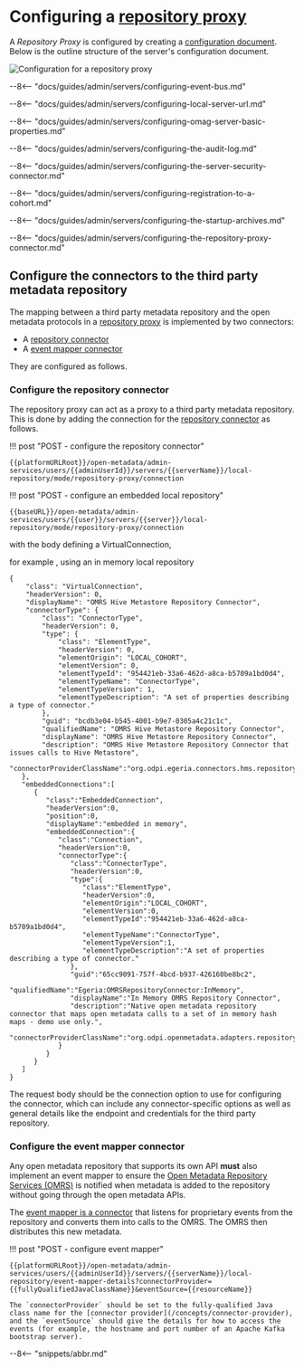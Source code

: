 <!-- SPDX-License-Identifier: CC-BY-4.0 -->
<!-- Copyright Contributors to the Egeria project. -->

# Configuring a [repository proxy](/concepts/repository-proxy)

A *Repository Proxy* is configured by creating a [configuration document](/concepts/configuration-document).  Below is the outline structure of the server's configuration document.

![Configuration for a repository proxy](repository-proxy-configuration.svg)

--8<-- "docs/guides/admin/servers/configuring-event-bus.md"

--8<-- "docs/guides/admin/servers/configuring-local-server-url.md"

--8<-- "docs/guides/admin/servers/configuring-omag-server-basic-properties.md"

--8<-- "docs/guides/admin/servers/configuring-the-audit-log.md"

--8<-- "docs/guides/admin/servers/configuring-the-server-security-connector.md"

--8<-- "docs/guides/admin/servers/configuring-registration-to-a-cohort.md"

--8<-- "docs/guides/admin/servers/configuring-the-startup-archives.md"

--8<-- "docs/guides/admin/servers/configuring-the-repository-proxy-connector.md"

## Configure the connectors to the third party metadata repository

The mapping between a third party metadata repository and the open metadata protocols in a [repository proxy](/concepts/repository-proxy) is implemented by two connectors:

- A [repository connector](/concepts/repository-connector)
- A [event mapper connector](/concepts/event-mapper-connector)

They are configured as follows.

### Configure the repository connector

The repository proxy can act as a proxy to a third party metadata repository. This is done by adding the connection for the [repository connector](/concepts/repository-connector) as follows.

!!! post "POST - configure the repository connector"
```
{{platformURLRoot}}/open-metadata/admin-services/users/{{adminUserId}}/servers/{{serverName}}/local-repository/mode/repository-proxy/connection
```

!!! post "POST - configure an embedded local repository"
```
{{baseURL}}/open-metadata/admin-services/users/{{user}}/servers/{{server}}/local-repository/mode/repository-proxy/connection
```

with the body defining a VirtualConnection, 

for example , using an in memory local repository
```
{
    "class": "VirtualConnection",
    "headerVersion": 0,
    "displayName": "OMRS Hive Metastore Repository Connector",
    "connectorType": {
        "class": "ConnectorType",
        "headerVersion": 0,
        "type": {
            "class": "ElementType",
            "headerVersion": 0,
            "elementOrigin": "LOCAL_COHORT",
            "elementVersion": 0,
            "elementTypeId": "954421eb-33a6-462d-a8ca-b5709a1bd0d4",
            "elementTypeName": "ConnectorType",
            "elementTypeVersion": 1,
            "elementTypeDescription": "A set of properties describing a type of connector."
        },
        "guid": "bcdb3e04-b545-4001-b9e7-0305a4c21c1c",
        "qualifiedName": "OMRS Hive Metastore Repository Connector",
        "displayName": "OMRS Hive Metastore Repository Connector",
        "description": "OMRS Hive Metastore Repository Connector that issues calls to Hive Metastore",
        "connectorProviderClassName":"org.odpi.egeria.connectors.hms.repositoryconnector.CachingOMRSRepositoryProxyConnectorProvider"
   },
   "embeddedConnections":[
      {
         "class":"EmbeddedConnection",
         "headerVersion":0,
         "position":0,
         "displayName":"embedded in memory",
         "embeddedConnection":{
            "class":"Connection",
            "headerVersion":0,
            "connectorType":{
               "class":"ConnectorType",
               "headerVersion":0,
               "type":{
                  "class":"ElementType",
                  "headerVersion":0,
                  "elementOrigin":"LOCAL_COHORT",
                  "elementVersion":0,
                  "elementTypeId":"954421eb-33a6-462d-a8ca-b5709a1bd0d4",
                  "elementTypeName":"ConnectorType",
                  "elementTypeVersion":1,
                  "elementTypeDescription":"A set of properties describing a type of connector."
               },
               "guid":"65cc9091-757f-4bcd-b937-426160be8bc2",
               "qualifiedName":"Egeria:OMRSRepositoryConnector:InMemory",
               "displayName":"In Memory OMRS Repository Connector",
               "description":"Native open metadata repository connector that maps open metadata calls to a set of in memory hash maps - demo use only.",
               "connectorProviderClassName":"org.odpi.openmetadata.adapters.repositoryservices.inmemory.repositoryconnector.InMemoryOMRSRepositoryConnectorProvider"
            }
         }
      }
   ]
}

```


The request body should be the connection option to use for configuring the connector,
which can include any connector-specific options as well as general details like the 
endpoint and credentials for the third party repository.


### Configure the event mapper connector

Any open metadata repository that supports its own API **must** also implement an event mapper to ensure the [Open Metadata Repository Services (OMRS)](/services/omrs) is notified when metadata is added to the repository without going through the open metadata APIs.

The [event mapper is a connector](/concepts/event-mapper-connector) that listens for proprietary events from the repository and converts them into calls to the OMRS. The OMRS then distributes this new metadata.

!!! post "POST - configure event mapper"
```
{{platformURLRoot}}/open-metadata/admin-services/users/{{adminUserId}}/servers/{{serverName}}/local-repository/event-mapper-details?connectorProvider={{fullyQualifiedJavaClassName}}&eventSource={{resourceName}}
```

    The `connectorProvider` should be set to the fully-qualified Java class name for the [connector provider](/concepts/connector-provider), and the `eventSource` should give the details for how to access the events (for example, the hostname and port number of an Apache Kafka bootstrap server).







--8<-- "snippets/abbr.md"
